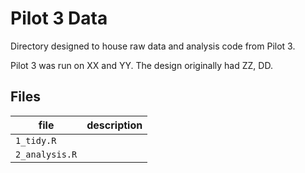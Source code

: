# Pilot 3 Data

Directory designed to house raw data and analysis code from Pilot 3.

Pilot 3 was run on XX and YY. The design originally had ZZ, DD.

## Files

| file | description     |
| ---- | -----------     |
| `1_tidy.R`     |       |
| `2_analysis.R` |       | 